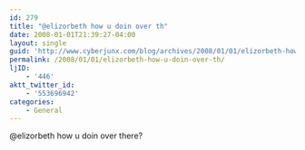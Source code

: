```yaml
---
id: 279
title: "@elizorbeth how u doin over th"
date: 2008-01-01T21:39:27-04:00
layout: single
guid: 'http://www.cyberjunx.com/blog/archives/2008/01/01/elizorbeth-how-u-doin-over-th/'
permalink: /2008/01/01/elizorbeth-how-u-doin-over-th/
ljID:
    - '446'
aktt_twitter_id:
    - '553696942'
categories:
    - General
---
```


@elizorbeth how u doin over there?